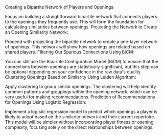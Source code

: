 Creating a Bipartite Network of Players and Openings:

Focus on building a straightforward bipartite network that connects players to the openings they frequently use. This will form the foundation for calculating similarities between openings.
Projecting the Network to Create an Opening Similarity Network:

Proceed with projecting the bipartite network to create a one-layer network of openings. This network will show how openings are related based on shared players.
Filtering Out Spurious Connections Using BiCM:

You can still use the Bipartite Configuration Model (BiCM) to ensure that the connections between openings are statistically significant, but this step can be optional depending on your confidence in the raw data's quality.
Clustering Openings Based on Similarity Using Leiden Algorithm:

Apply clustering to group similar openings. The clustering will help identify common patterns and groupings within the opening network, which can be very useful for making recommendations.
Prediction of Recommendations for Openings Using Logistic Regression:

Implement a logistic regression model to predict which openings a player is likely to adopt based on the similarity network and their current repertoire. This model will be simpler without incorporating player fitness or opening complexity, focusing solely on the direct relationships between openings.

